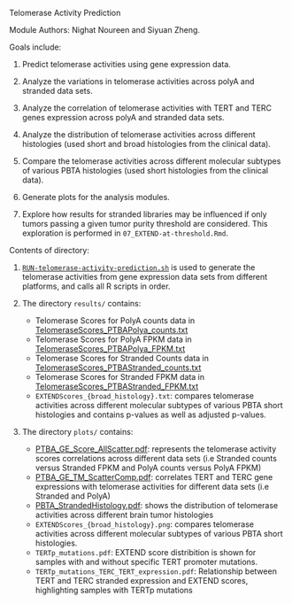 Telomerase Activity Prediction

Module Authors: Nighat Noureen and Siyuan Zheng.

Goals include:

1. Predict telomerase activities using gene expression data.

2. Analyze the variations in telomerase activities across polyA and stranded data sets.

3. Analyze the correlation of telomerase activities with TERT and TERC genes expression across polyA and stranded data sets.

4. Analyze the distribution of telomerase activities across different histologies (used short and broad histologies from the clinical data).

5. Compare the telomerase activities across different molecular subtypes of various PBTA histologies (used short histologies from the clinical data).

6. Generate plots for the analysis modules.

7. Explore how results for stranded libraries may be influenced if only tumors passing a given tumor purity threshold are considered.
This exploration is performed in `07_EXTEND-at-threshold.Rmd`.




Contents of directory:

1. [`RUN-telomerase-activity-prediction.sh`](./RUN-telomerase-activity-prediction.sh) is used to generate the telomerase activities from gene expression data sets from different platforms, and calls all R scripts in order.

2. The directory `results/` contains:
	+ Telomerase Scores for PolyA counts data in [TelomeraseScores_PTBAPolya_counts.txt](./results/TelomeraseScores_PTBAPolya_counts.txt)
	+ Telomerase Scores for PolyA FPKM data in [TelomeraseScores_PTBAPolya_FPKM.txt](./results/TelomeraseScores_PTBAPolya_FPKM.txt)
	+ Telomerase Scores for Stranded Counts data in [TelomeraseScores_PTBAStranded_counts.txt](./results/TelomeraseScores_PTBAStranded_counts.txt)
	+ Telomerase Scores for Stranded FPKM data in [TelomeraseScores_PTBAStranded_FPKM.txt](./results/TelomeraseScores_PTBAStranded_FPKM.txt)
	+ `EXTENDScores_{broad_histology}.txt`: compares telomerase activities across different molecular subtypes of various PBTA short histologies and contains p-values as well as adjusted p-values.

3. The directory `plots/` contains:
	+ [PTBA_GE_Score_AllScatter.pdf](./plots/PTBA_GE_Score_AllScatter.pdf): represents the telomerase activity scores correlations across different data sets (i.e Stranded counts versus Stranded FPKM and PolyA counts versus PolyA FPKM)
	+ [PTBA_GE_TM_ScatterComp.pdf](./plots/PTBA_GE_TM_ScatterComp.pdf): correlates TERT and TERC gene expressions with telomerase activities for different data sets (i.e Stranded and PolyA)
	+ [PBTA_StrandedHistology.pdf](./plots/PBTA_StrandedHistology.pdf): shows the distribution of telomerase activities across different brain tumor histologies
	+ `EXTENDScores_{broad_histology}.png`: compares telomerase activities across different molecular subtypes of various PBTA short histologies.
	+ `TERTp_mutations.pdf`: EXTEND score distribition is shown for samples with and without specific TERT promoter mutations.
	+ `TERTp_mutations_TERC_TERT_expression.pdf`: Relationship between TERT and TERC stranded expression and EXTEND scores, highlighting samples with TERTp mutations
